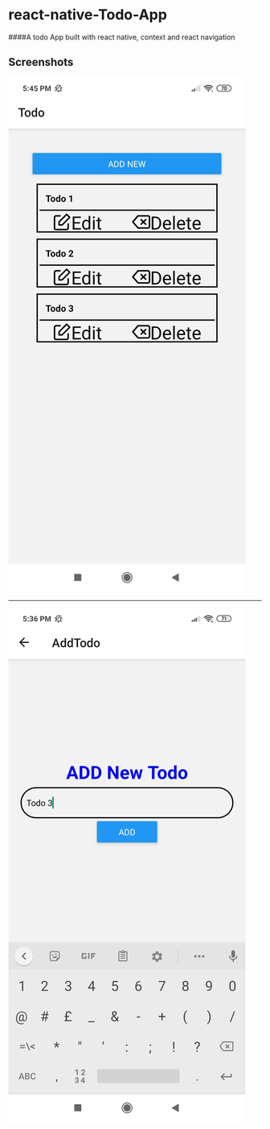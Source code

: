 # react-native-Todo-App
####A todo App built with react native, context and  react navigation

## Screenshots

![](screenshot/TodoScreen.jpg)

---

![](screenshot/addNew.jpg)


